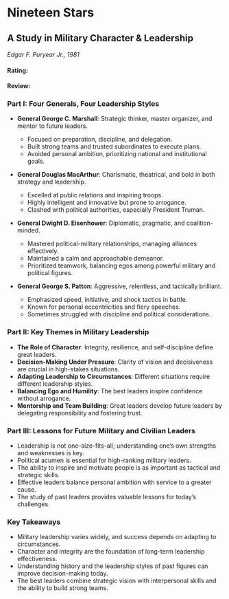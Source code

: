 # Nineteen Stars
## A Study in Military Character & Leadership
_Edgar F. Puryear Jr., 1981_

#### Rating:
#### Review:

### Part I: Four Generals, Four Leadership Styles
- **General George C. Marshall**: Strategic thinker, master organizer, and mentor to future leaders.
  - Focused on preparation, discipline, and delegation.
  - Built strong teams and trusted subordinates to execute plans.
  - Avoided personal ambition, prioritizing national and institutional goals.

- **General Douglas MacArthur**: Charismatic, theatrical, and bold in both strategy and leadership.
  - Excelled at public relations and inspiring troops.
  - Highly intelligent and innovative but prone to arrogance.
  - Clashed with political authorities, especially President Truman.

- **General Dwight D. Eisenhower**: Diplomatic, pragmatic, and coalition-minded.
  - Mastered political-military relationships, managing alliances effectively.
  - Maintained a calm and approachable demeanor.
  - Prioritized teamwork, balancing egos among powerful military and political figures.

- **General George S. Patton**: Aggressive, relentless, and tactically brilliant.
  - Emphasized speed, initiative, and shock tactics in battle.
  - Known for personal eccentricities and fiery speeches.
  - Sometimes struggled with discipline and political considerations.

### Part II: Key Themes in Military Leadership
- **The Role of Character**: Integrity, resilience, and self-discipline define great leaders.
- **Decision-Making Under Pressure**: Clarity of vision and decisiveness are crucial in high-stakes situations.
- **Adapting Leadership to Circumstances**: Different situations require different leadership styles.
- **Balancing Ego and Humility**: The best leaders inspire confidence without arrogance.
- **Mentorship and Team Building**: Great leaders develop future leaders by delegating responsibility and fostering trust.

### Part III: Lessons for Future Military and Civilian Leaders
- Leadership is not one-size-fits-all; understanding one’s own strengths and weaknesses is key.
- Political acumen is essential for high-ranking military leaders.
- The ability to inspire and motivate people is as important as tactical and strategic skills.
- Effective leaders balance personal ambition with service to a greater cause.
- The study of past leaders provides valuable lessons for today’s challenges.

### Key Takeaways
- Military leadership varies widely, and success depends on adapting to circumstances.
- Character and integrity are the foundation of long-term leadership effectiveness.
- Understanding history and the leadership styles of past figures can improve decision-making today.
- The best leaders combine strategic vision with interpersonal skills and the ability to build strong teams.
